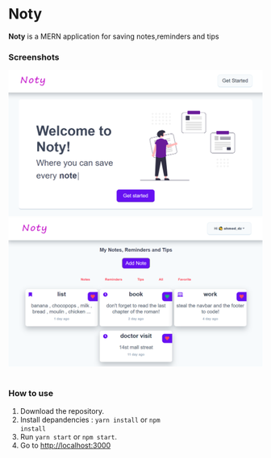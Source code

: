 # Noty

**Noty** is a MERN application for saving notes,reminders and tips

### Screenshots

<div><img src="./screenshots/Home.png" width="800" alt="Home"></div>

<div><img src="./screenshots/Notes.png" width="800" alt="Notes"></div>

<br>

### How to use

1. Download the repository.
2. Install depandencies :
   <code>yarn install</code> or <code>npm install</code>
3. Run <code>yarn start</code> or <code>npm start</code>.
4. Go to [http://localhost:3000](http://localhost:3000)
